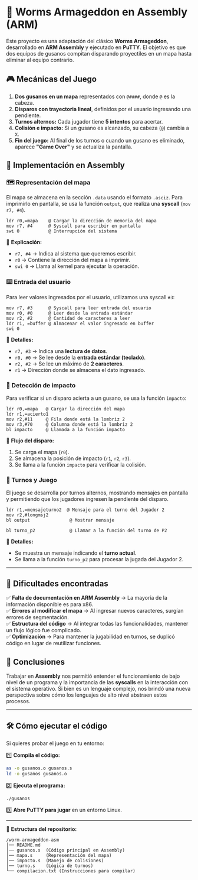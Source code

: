# 🐛 Worms Armageddon en Assembly (ARM)  

Este proyecto es una adaptación del clásico **Worms Armageddon**, desarrollado en **ARM Assembly** y ejecutado en **PuTTY**. El objetivo es que dos equipos de gusanos compitan disparando proyectiles en un mapa hasta eliminar al equipo contrario.  

## 🎮 Mecánicas del Juego  

1. **Dos gusanos en un mapa** representados con `@####`, donde `@` es la cabeza.  
2. **Disparos con trayectoria lineal**, definidos por el usuario ingresando una pendiente.  
3. **Turnos alternos:** Cada jugador tiene **5 intentos** para acertar.  
4. **Colisión e impacto:** Si un gusano es alcanzado, su cabeza (`@`) cambia a `X`.  
5. **Fin del juego:** Al final de los turnos o cuando un gusano es eliminado, aparece **"Game Over"** y se actualiza la pantalla.  

## 🔧 Implementación en Assembly  

### 🗺️ Representación del mapa  
El mapa se almacena en la sección `.data` usando el formato `.asciz`. Para imprimirlo en pantalla, se usa la función `output`, que realiza una **syscall** (`mov r7, #4`).  

```assembly
ldr r0,=mapa    @ Cargar la dirección de memoria del mapa
mov r7, #4      @ Syscall para escribir en pantalla
swi 0           @ Interrupción del sistema
```

📌 **Explicación:**  
- `r7, #4` → Indica al sistema que queremos escribir.  
- `r0` → Contiene la dirección del mapa a imprimir.  
- `swi 0` → Llama al kernel para ejecutar la operación.  

### ⌨️ Entrada del usuario  
Para leer valores ingresados por el usuario, utilizamos una syscall `#3`:  

```assembly
mov r7, #3      @ Syscall para leer entrada del usuario
mov r0, #0      @ Leer desde la entrada estándar
mov r2, #2      @ Cantidad de caracteres a leer
ldr r1, =buffer @ Almacenar el valor ingresado en buffer
swi 0
```

📌 **Detalles:**  
- `r7, #3` → Indica una **lectura de datos**.  
- `r0, #0` → Se lee desde la **entrada estándar (teclado)**.  
- `r2, #2` → Se lee un máximo de **2 caracteres**.  
- `r1` → Dirección donde se almacena el dato ingresado.  

### 🎯 Detección de impacto  
Para verificar si un disparo acierta a un gusano, se usa la función `impacto`:  

```assembly
ldr r0,=mapa   @ Cargar la dirección del mapa
ldr r1,=acierto1
mov r2,#11     @ Fila donde está la lombriz 2
mov r3,#70     @ Columna donde está la lombriz 2
bl impacto     @ Llamada a la función impacto
```

📌 **Flujo del disparo:**  
1. Se carga el mapa (`r0`).  
2. Se almacena la posición de impacto (`r1`, `r2`, `r3`).  
3. Se llama a la función `impacto` para verificar la colisión.  

### 🔄 Turnos y Juego  
El juego se desarrolla por turnos alternos, mostrando mensajes en pantalla y permitiendo que los jugadores ingresen la pendiente del disparo.  

```assembly
ldr r1,=mensajeturno2  @ Mensaje para el turno del Jugador 2
mov r2,#longmsj2       
bl output               @ Mostrar mensaje

bl turno_p2             @ Llamar a la función del turno de P2
```

📌 **Detalles:**  
- Se muestra un mensaje indicando el **turno actual**.  
- Se llama a la función `turno_p2` para procesar la jugada del Jugador 2.  

---

## 🚧 Dificultades encontradas  

✅ **Falta de documentación en ARM Assembly** → La mayoría de la información disponible es para x86.  
✅ **Errores al modificar el mapa** → Al ingresar nuevos caracteres, surgían errores de segmentación.  
✅ **Estructura del código** → Al integrar todas las funcionalidades, mantener un flujo lógico fue complicado.  
✅ **Optimización** → Para mantener la jugabilidad en turnos, se duplicó código en lugar de reutilizar funciones.  

## 📌 Conclusiones  

Trabajar en **Assembly** nos permitió entender el funcionamiento de bajo nivel de un programa y la importancia de las **syscalls** en la interacción con el sistema operativo. Si bien es un lenguaje complejo, nos brindó una nueva perspectiva sobre cómo los lenguajes de alto nivel abstraen estos procesos.  

---

## 🛠️ Cómo ejecutar el código  

Si quieres probar el juego en tu entorno:  

1️⃣ **Compila el código:**  
```bash
as -o gusanos.o gusanos.s
ld -o gusanos gusanos.o
```
2️⃣ **Ejecuta el programa:**  
```bash
./gusanos
```
3️⃣ **Abre PuTTY para jugar** en un entorno Linux.  

---

📂 **Estructura del repositorio:**  

```
/worm-armageddon-asm
│── README.md
│── gusanos.s  (Código principal en Assembly)
│── mapa.s     (Representación del mapa)
│── impacto.s  (Manejo de colisiones)
│── turno.s    (Lógica de turnos)
└── compilacion.txt (Instrucciones para compilar)
```


